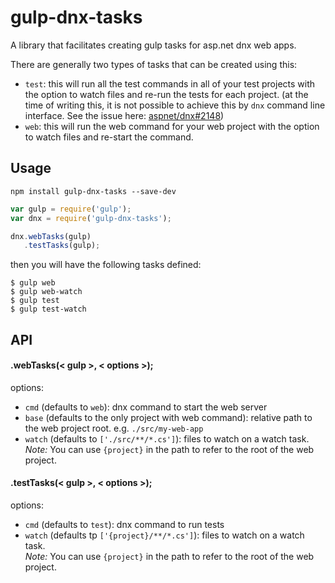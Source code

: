 # gulp-dnx-tasks

A library that facilitates creating gulp tasks for asp.net dnx web apps.

There are generally two types of tasks that can be created using this:

- `test`: this will run all the test commands in all of your test projects with the option to watch files and re-run the tests for each project. (at the time of writing this, it is not possible to achieve this by `dnx` command line interface. See the issue here: [aspnet/dnx#2148](https://github.com/aspnet/dnx/issues/2148))
- `web`: this will run the web command for your web project with the option to watch files and re-start the command.

## Usage

```
npm install gulp-dnx-tasks --save-dev
```

```js
var gulp = require('gulp');
var dnx = require('gulp-dnx-tasks');

dnx.webTasks(gulp)
   .testTasks(gulp);
```

then you will have the following tasks defined:
```
$ gulp web
$ gulp web-watch
$ gulp test
$ gulp test-watch
```

## API

#### .webTasks(< gulp >, < options >);

options:
- `cmd` (defaults to `web`): dnx command to start the web server
- `base` (defaults to the only project with web command): relative path
to the web project root. e.g. `./src/my-web-app`
- `watch` (defaults to `['./src/**/*.cs']`): files to watch on a watch task.  
   *Note:* You can use `{project}` in the path to refer to the root of the web project.

#### .testTasks(< gulp >, < options >);

options:
- `cmd` (defaults to `test`): dnx command to run tests
- `watch` (defaults tp `['{project}/**/*.cs']`): files to watch on a watch task.  
   *Note:* You can use `{project}` in the path to refer to the root of the web project.
